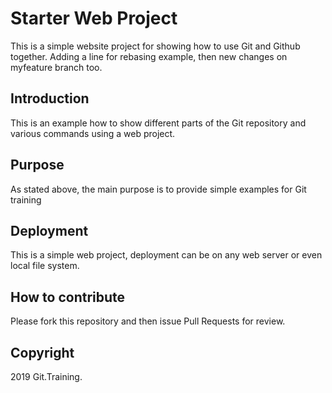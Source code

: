 # Starter Web Project

This is a simple website project for showing how to use Git and Github together. Adding a line for rebasing example, then new changes on myfeature branch too.

## Introduction

This is an example how to show different parts of the Git repository and various commands using a web project.

## Purpose

As stated above, the main purpose is to provide simple examples for Git training

## Deployment

This is a simple web project, deployment can be on any web server or even local file system.

## How to contribute

Please fork this repository and then issue Pull Requests for review.

## Copyright

2019 Git.Training.